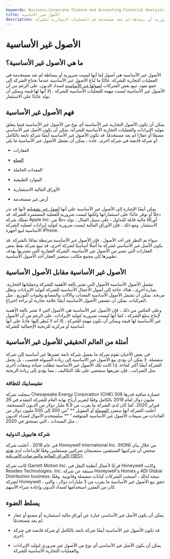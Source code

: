 ```yaml
---
keywords: Business,Corporate Finance and Accounting,Financial Analysis
title: الأصول غير الأساسية
description: الأصول غير الأساسية هي أصول إما أنها ليست ضرورية أو ببساطة لم تعد مستخدمة في العمليات التجارية للشركة.
---
```


# الأصول غير الأساسية
## ما هي الأصول غير الأساسية؟

الأصول غير الأساسية هي أصول إما أنها ليست ضرورية أو ببساطة لم تعد مستخدمة في العمليات التجارية للشركة. غالبًا ما تُباع الأصول غير الأساسية عندما تحتاج الشركة إلى جمع نقود. تبيع بعض الشركات [أصولها غير الأساسية](/asset) لسداد الديون. على الرغم من أن الأصول غير الأساسية ليست مهمة للعمليات الأساسية للشركة ، إلا أنها لها قيمة ويمكن أن تولد عائدًا على الاستثمار.

## فهم الأصول غير الأساسية

يمكن أن تكون الأصول التجارية غير الأساسية أي نوع من الأصول غير الأساسية فيما يتعلق بتوليد الإيرادات والعمليات التجارية الأساسية للشركة. يمكن أن يكون الأصل غير الأساسي مصنعًا أو عقارًا لم يعد مستخدمًا. قد تكون الأصول غير الأساسية أيضًا شركة تابعة بالكامل أو شركة قابضة في شركة أخرى. عادة ، يمكن أن تشمل الأصول غير الأساسية ما يلي:

- العقارات

- [السلع](/commodity)

- المعدات الخاملة

- الموارد الطبيعية

- الأوراق المالية الاستثمارية

- أرض غير مستخدمة

يمكن أيضًا الإشارة إلى الأصول غير الأساسية على أنها [أصول غير تشغيلية](/nonoperatingasset) لأنها قد تدر دخلاً أو توفر عائدًا على استثماراتها ولكنها ليست ضرورية للعملية المستمرة للشركة. قد تمتلك شركة Apple Inc. أوراقًا مالية قابلة للتداول ، على سبيل المثال ، تولد دخلًا من الاستثمار. ومع ذلك ، فإن الأوراق المالية ليست ضرورية لتوليد إيرادات لعملية الشركة الأساسية لبيع أجهزة iPhone.

سواء تم النظر في أحد الأصول ، فإن الأصول غير الأساسية مرتبطة تمامًا بالشركة. قد يكون الأصل غير الأساسي لشركة ما أصلًا أساسيًا لشركة أخرى. قد تبيع شركة نفط بعض العقارات التي تعتبر من الأصول غير الأساسية. الشركة العقارية التي تشتريها بهدف تطويرها إلى مجمع مكاتب ستعتبر العقار أحد الأصول الأساسية.

## الأصول غير الأساسية مقابل الأصول الأساسية

تشمل الأصول الأساسية الأصول التي تعتبر بالغة الأهمية للشركة وعملياتها التجارية. بعبارة أخرى ، هناك حاجة إلى أصول الأعمال الأساسية للشركة لتوليد الإيرادات وتظل مربحة. يمكن أن تشمل الأصول الأساسية المعدات والآلات والمصانع وقنوات التوزيع ، مثل المركبات. يمكن أن تتضمن الأصول الأساسية أيضًا علامة تجارية أو براءة اختراع.

وعلى العكس من ذلك ، فإن الأصول غير الأساسية هي الأصول التي لا تعتبر بالغة الأهمية لإنتاج سلع الشركة ، كما أنها ليست ضرورية لتوليد الإيرادات. على الرغم من أن الأصول غير الأساسية لها قيمة ويمكن أن تكون مهمة للشركة ، إلا أنه لا يُنظر إليها عادةً على أنها أساسية أو مركزية للربحية الإجمالية للشركة.

## أمثلة من العالم الحقيقي للأصول غير الأساسية

في بعض الأحيان تقوم شركة ما بفصل شركة تابعة تعتبرها غير أساسية إلى شركة منفصلة. لا يمكن أن يؤدي بيع الأصول غير الأساسية إلى زيادة السيولة فحسب ، بل يجعل الشركة أيضًا أكثر كفاءة. إذا كانت تلك الأصول غير الأساسية تتطلب صيانة ونفقات أخرى مثل الضرائب ، فإن تفريغها سيقضي على تلك التكاليف ، مما يؤدي إلى زيادة الربحية.

### تشيسابيك للطاقة

سجلت شركة Chesapeake Energy Corporation (CHK) خسارة صافية قدرها 308 مليون دولار لعام 2019 بالكامل وفقًا لتقرير أرباح نهاية العام للشركة المقدم في 26 فبراير 2020. كما كان لدى الشركة ما يقرب من 8.9 مليار دولار من الديون المستحقة. أعلنت الشركة أنها ستعزز [السيولة](/liquidity) أو التمويل ** "من 300 إلى 500 مليون دولار من العائدات من مبيعات الأصول غير الأساسية المتوقعة." ** ستُستخدم الأموال لسداد الديون ، مثل السندات ، التي تستحق في 2020.

### شركة هانيويل الدولية

في عام 2018 ، أعلنت شركة Honeywell International Inc. (HON) من خلال بيان صحفي أن شركتيها المنبثقتين ستصبحان شركتين مستقلتين وفقًا للإيداعات لدى [هيئة الأوراق المالية والبورصات الأمريكية (SEC)](/sec).

كانت شركة Garrett Motion Inc. فرعًا لأعمال أنظمة النقل في Honeywell وكانت Resideo Technologies، Inc. منبثقة عن شركة Honeywell's Homes و ADI Global Distribution business. نتيجة لذلك ، أصبحت الشركات كيانات منفصلة وقانونية. وفقًا لشركة Honeywell ، حقق بيع الأصول غير الأساسية ما يقرب من 3 مليارات دولار ، والتي كان من المقرر استخدامها لسداد الديون وإعادة شراء الأسهم.

## يسلط الضوء

- يمكن أن يكون الأصل غير الأساسي عبارة عن أوراق مالية استثمارية أو مصنع أو عقار لم يعد مستخدمًا.

- قد تكون الأصول غير الأساسية أيضًا شركة تابعة بالكامل أو شركة قابضة في شركة أخرى.

- يمكن أن يكون الأصل غير الأساسي أي نوع من الأصول غير ضروري لتوليد الإيرادات والعمليات التجارية الأساسية للشركة.

